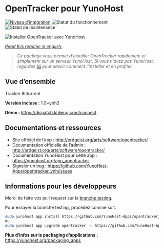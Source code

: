 <!--
N.B.: This README was automatically generated by https://github.com/YunoHost/apps/tree/master/tools/README-generator
It shall NOT be edited by hand.
-->

# OpenTracker pour YunoHost

[![Niveau d’intégration](https://dash.yunohost.org/integration/opentracker.svg)](https://dash.yunohost.org/appci/app/opentracker) ![Statut du fonctionnement](https://ci-apps.yunohost.org/ci/badges/opentracker.status.svg) ![Statut de maintenance](https://ci-apps.yunohost.org/ci/badges/opentracker.maintain.svg)

[![Installer OpenTracker avec YunoHost](https://install-app.yunohost.org/install-with-yunohost.svg)](https://install-app.yunohost.org/?app=opentracker)

*[Read this readme in english.](./README.md)*

> *Ce package vous permet d’installer OpenTracker rapidement et simplement sur un serveur YunoHost.
Si vous n’avez pas YunoHost, regardez [ici](https://yunohost.org/#/install) pour savoir comment l’installer et en profiter.*

## Vue d’ensemble

Tracker Bittorrent

**Version incluse :** 1.0~ynh3

**Démo :** https://dispatch.khlieng.com/connect
## Documentations et ressources

* Site officiel de l’app : <http://erdgeist.org/arts/software/opentracker/>
* Documentation officielle de l’admin : <http://erdgeist.org/arts/software/opentracker/>
* Documentation YunoHost pour cette app : <https://yunohost.org/app_opentracker>
* Signaler un bug : <https://github.com/YunoHost-Apps/opentracker_ynh/issues>

## Informations pour les développeurs

Merci de faire vos pull request sur la [branche testing](https://github.com/YunoHost-Apps/opentracker_ynh/tree/testing).

Pour essayer la branche testing, procédez comme suit.

``` bash
sudo yunohost app install https://github.com/YunoHost-Apps/opentracker_ynh/tree/testing --debug
ou
sudo yunohost app upgrade opentracker -u https://github.com/YunoHost-Apps/opentracker_ynh/tree/testing --debug
```

**Plus d’infos sur le packaging d’applications :** <https://yunohost.org/packaging_apps>